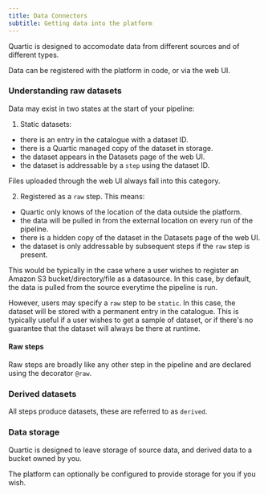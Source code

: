 ```yaml
---
title: Data Connectors
subtitle: Getting data into the platform
---
```



Quartic is designed to accomodate data from different sources and of different
types.

Data can be registered with the platform in code, or via the web UI.


### Understanding raw datasets

Data may exist in two states at the start of your pipeline:

1) Static datasets:
- there is an entry in the catalogue with a dataset ID.
- there is a Quartic managed copy of the dataset in storage.
- the dataset appears in the Datasets page of the web UI.
- the dataset is addressable by a `step` using the dataset ID.

Files uploaded through the web UI always fall into this category.

2) Registered as a `raw` step. This means:
- Quartic only knows of the location of the data outside the platform.
- the data will be pulled in from the external location on every run of the pipeline.
- there is a hidden copy of the dataset in the Datasets page of the web UI.
- the dataset is only addressable by subsequent steps if the `raw` step is present.

This would be typically in the case where a user wishes to register an Amazon S3 bucket/directory/file
as a datasource. In this case, by default, the data is pulled from the source everytime the pipeline is run.

However, users may specify a `raw` step to be `static`. In this case, the dataset will be stored with a
permanent entry in the catalogue. This is typically useful if a user wishes to get a sample of dataset, or
if there's no guarantee that the dataset will always be there at runtime.

#### Raw steps

Raw steps are broadly like any other step in the pipeline and are declared using the decorator `@raw`.

<!-- If you wish to make the dataset static, you should pass `static=True` as an argument to the decorator: `@raw(static=True)`.

**WARNING:** You should view `static=True` as advanced functionality. -->

### Derived datasets

All steps produce datasets, these are referred to as `derived`.

### Data storage

Quartic is designed to leave storage of source data, and derived data to a bucket owned by you.

The platform can optionally be configured to provide storage for you if you wish.